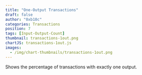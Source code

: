 ```yaml
---
title: "One-Output Transactions"
draft: false
author: "0xb10c"
categories: Transactions
position: 7
tags: [Input-Output-Count]
thumbnail: transactions-1out.png
chartJS: transactions-1out.js
images:
  - /img/chart-thumbnails/transactions-1out.png
---
```


Shows the percentage of transactions with exactly one output.
<!--more-->
